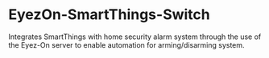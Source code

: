 # EyezOn-SmartThings-Switch
Integrates SmartThings with home security alarm system through the use of the Eyez-On server to enable automation for arming/disarming system.
